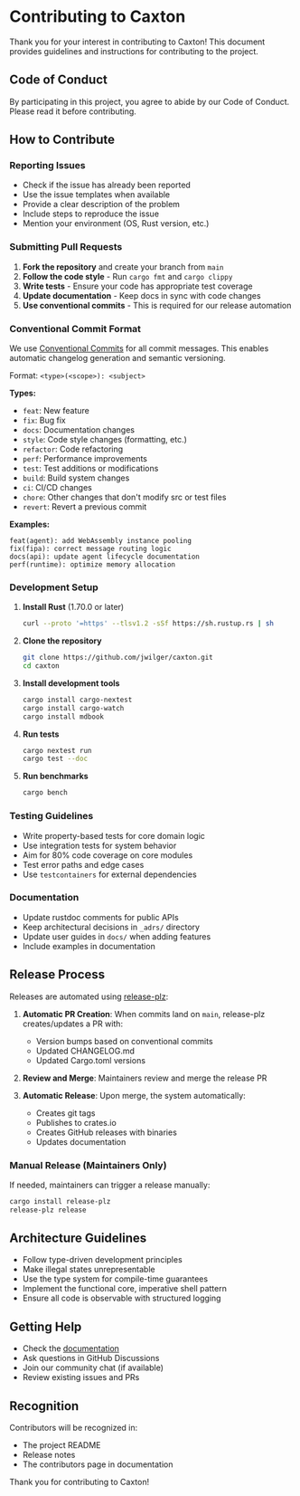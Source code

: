 # Contributing to Caxton

Thank you for your interest in contributing to Caxton! This document provides
guidelines and instructions for contributing to the project.

## Code of Conduct

By participating in this project, you agree to abide by our Code of Conduct.
Please read it before contributing.

## How to Contribute

### Reporting Issues

- Check if the issue has already been reported
- Use the issue templates when available
- Provide a clear description of the problem
- Include steps to reproduce the issue
- Mention your environment (OS, Rust version, etc.)

### Submitting Pull Requests

1. **Fork the repository** and create your branch from `main`
2. **Follow the code style** - Run `cargo fmt` and `cargo clippy`
3. **Write tests** - Ensure your code has appropriate test coverage
4. **Update documentation** - Keep docs in sync with code changes
5. **Use conventional commits** - This is required for our release automation

### Conventional Commit Format

We use [Conventional Commits](https://www.conventionalcommits.org/) for all
commit messages. This enables automatic changelog generation and semantic
versioning.

Format: `<type>(<scope>): <subject>`

**Types:**

- `feat`: New feature
- `fix`: Bug fix
- `docs`: Documentation changes
- `style`: Code style changes (formatting, etc.)
- `refactor`: Code refactoring
- `perf`: Performance improvements
- `test`: Test additions or modifications
- `build`: Build system changes
- `ci`: CI/CD changes
- `chore`: Other changes that don't modify src or test files
- `revert`: Revert a previous commit

**Examples:**

```text
feat(agent): add WebAssembly instance pooling
fix(fipa): correct message routing logic
docs(api): update agent lifecycle documentation
perf(runtime): optimize memory allocation
```

### Development Setup

1. **Install Rust** (1.70.0 or later)

   ```bash
   curl --proto '=https' --tlsv1.2 -sSf https://sh.rustup.rs | sh
   ```

2. **Clone the repository**

   ```bash
   git clone https://github.com/jwilger/caxton.git
   cd caxton
   ```

3. **Install development tools**

   ```bash
   cargo install cargo-nextest
   cargo install cargo-watch
   cargo install mdbook
   ```

4. **Run tests**

   ```bash
   cargo nextest run
   cargo test --doc
   ```

5. **Run benchmarks**

   ```bash
   cargo bench
   ```

### Testing Guidelines

- Write property-based tests for core domain logic
- Use integration tests for system behavior
- Aim for 80% code coverage on core modules
- Test error paths and edge cases
- Use `testcontainers` for external dependencies

### Documentation

- Update rustdoc comments for public APIs
- Keep architectural decisions in `_adrs/` directory
- Update user guides in `docs/` when adding features
- Include examples in documentation

## Release Process

Releases are automated using [release-plz](https://release-plz.ieni.dev/):

1. **Automatic PR Creation**: When commits land on `main`, release-plz
   creates/updates a PR with:
   - Version bumps based on conventional commits
   - Updated CHANGELOG.md
   - Updated Cargo.toml versions

2. **Review and Merge**: Maintainers review and merge the release PR

3. **Automatic Release**: Upon merge, the system automatically:
   - Creates git tags
   - Publishes to crates.io
   - Creates GitHub releases with binaries
   - Updates documentation

### Manual Release (Maintainers Only)

If needed, maintainers can trigger a release manually:

```bash
cargo install release-plz
release-plz release
```

## Architecture Guidelines

- Follow type-driven development principles
- Make illegal states unrepresentable
- Use the type system for compile-time guarantees
- Implement the functional core, imperative shell pattern
- Ensure all code is observable with structured logging

## Getting Help

- Check the [documentation](https://jwilger.github.io/caxton/)
- Ask questions in GitHub Discussions
- Join our community chat (if available)
- Review existing issues and PRs

## Recognition

Contributors will be recognized in:

- The project README
- Release notes
- The contributors page in documentation

Thank you for contributing to Caxton!
